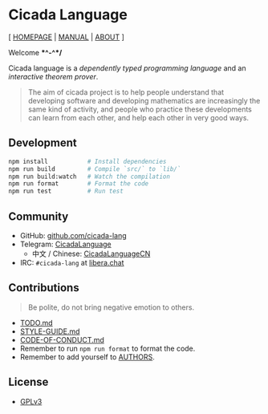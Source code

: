# Cicada Language

[ [HOMEPAGE](https://cicada-lang.org)
| [MANUAL](https://readonly.link/manuals/cicada-lang/cicada)
| [ABOUT](https://cicada-lang.org/about) ]

Welcome **\*^-^\*/**

Cicada language is a _dependently typed programming language_ and an _interactive theorem prover_.

> The aim of cicada project is to help people understand that
> developing software and developing mathematics
> are increasingly the same kind of activity,
> and people who practice these developments
> can learn from each other, and help each other in very good ways.

## Development

```sh
npm install           # Install dependencies
npm run build         # Compile `src/` to `lib/`
npm run build:watch   # Watch the compilation
npm run format        # Format the code
npm run test          # Run test
```

## Community

- GitHub: [github.com/cicada-lang](https://github.com/cicada-lang)
- Telegram: [CicadaLanguage](https://t.me/CicadaLanguage)
  - 中文 / Chinese: [CicadaLanguageCN](https://t.me/CicadaLanguageCN)
- IRC: `#cicada-lang` at [libera.chat](https://libera.chat)

## Contributions

> Be polite, do not bring negative emotion to others.

- [TODO.md](TODO.md)
- [STYLE-GUIDE.md](STYLE-GUIDE.md)
- [CODE-OF-CONDUCT.md](CODE-OF-CONDUCT.md)
- Remember to run `npm run format` to format the code.
- Remember to add yourself to [AUTHORS](AUTHORS).

## License

- [GPLv3](LICENSE)
